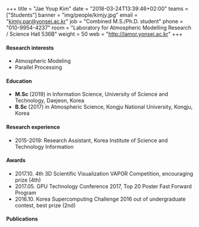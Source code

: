 ﻿+++
title = "Jae Youp Kim"
date = "2018-03-24T13:39:46+02:00"
teams = ["Students"]
banner = "img/people/kimjy.jpg"
email = "kimjy.par@yonsei.ac.kr"
job = "Combined M.S./Ph.D. student"
phone = "010-9954-4237"
room = "Laboratory for Atmospheric Modelling Research / Science Hall 536B"
weight = 50
web = "http://lamor.yonsei.ac.kr"
+++

#### Research interests
+ Atmospheric Modeling
+ Parallel Processing

#### Education
+ **M.Sc** (2019) in Information Science, University of Science and Technology, Daejeon, Korea
+ **B.Sc** (2017) in Atmospheric Science, Kongju National University, Kongju, Korea

#### Research experience
+ 2015-2019: Research Assistant, Korea Institute of Science and Technology Information

#### Awards
+ 2017.10. 4th 3D Scientific Visualization VAPOR Competition, encouraging prize (4th)
+ 2017.05. GPU Technology Conference 2017, Top 20 Poster Fast Forward Program
+ 2016.10. Korea Supercomputing Challenge 2016 out of undergraduate contest, best prize (2nd)

#### Publications
